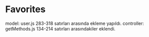 # Favorites
model: user.js 283-318 satırları arasında ekleme yapıldı. 
controller: getMethods.js 134-214 satırları arasındakiler eklendi.
